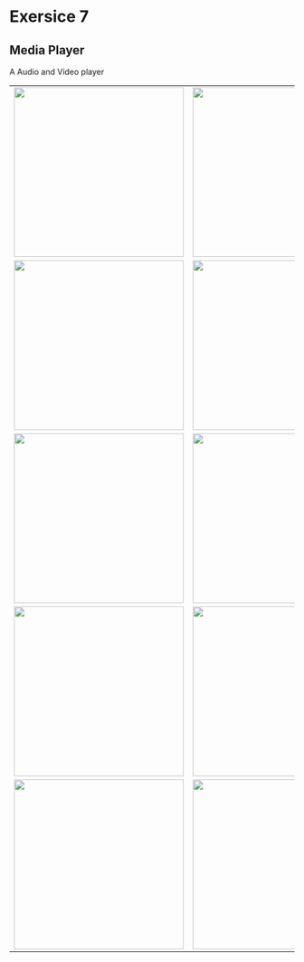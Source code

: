 # Exersice 7
## Media Player

A Audio and Video player
<table>
<tr>
<td><img src="./.images/h1.png" width=300 ></td>
<td><img src="./.images/i1.png" width=300 ></td>
<td><img src="./.images/i2.png" width=300 ></td>
<td><img src="./.images/i3.png" width=300 ></td>
</tr>

<tr>
  <td><img src="./.images/i4.png" width=300 ></td>
<td><img src="./.images/i5.png" width=300 ></td>
<td><img src="./.images/i6.png" width=300 ></td>
</tr>
<tr>
<td><img src="./.images/i7.png" width=300 ></td>
<td><img src="./.images/i8.png" width=300 ></td>
<td><img src="./.images/i9.png" width=300 ></td>
</tr>
<tr>
<td><img src="./.images/i10.png" width=300 ></td>
<td><img src="./.images/i11.png" width=300 ></td>
<td><img src="./.images/i12.png" width=300 ></td>
<td><img src="./.images/i13.png" width=300 ></td>
</tr>

<tr>
<td><img src="./.images/v1.png" width=300 ></td>
<td><img src="./.images/v2.png" width=300 ></td>
<td><img src="./.images/v3.png" width=300 ></td>
<td><img src="./.images/v4.png" width=300 ></td>
</tr>
</table>

